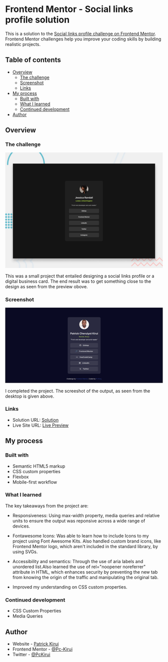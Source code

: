 # Frontend Mentor - Social links profile solution

This is a solution to the [Social links profile challenge on Frontend Mentor](https://www.frontendmentor.io/challenges/social-links-profile-UG32l9m6dQ). Frontend Mentor challenges help you improve your coding skills by building realistic projects.

## Table of contents

- [Overview](#overview)
  - [The challenge](#the-challenge)
  - [Screenshot](#screenshot)
  - [Links](#links)
- [My process](#my-process)
  - [Built with](#built-with)
  - [What I learned](#what-i-learned)
  - [Continued development](#continued-development)
- [Author](#author)

## Overview

### The challenge

![Design preview for the Social links profile coding challenge](./preview.jpg)

This was a small project that entailed designing a social links profile or a digital business card. The end result was to get something close to the design as seen from the preview obove.

### Screenshot

![link-in-bio profile](./assets/images/link-in-bio.png)

I completed the project. The screeshot of the output, as seen from the desktop is given above.

### Links

- Solution URL: [Solution](https://github.com/Pc-Kirui/socialLinksSharingProfile)
- Live Site URL: [Live Preview](https://pc-kirui.github.io/socialLinksSharingProfile/)

## My process

### Built with

- Semantic HTML5 markup
- CSS custom properties
- Flexbox
- Mobile-first workflow

### What I learned

The key takeaways from the project are:

- Responsiveness: Using max-width property, media queries and relative units to ensure the output was reponsive across a wide range of devices.

- Fontawesome Icons: Was able to learn how to include Icons to my project using Font Awesome Kits. Also handled custom brand icons, like Frontend Mentor logo, which aren't included in the standard library, by using SVGs.

- Accessibility and semantics: Through the use of aria labels and unordered list.Also learned the use of rel="noopener noreferrer" attribute in HTML, which enhances security by preventing the new tab from knowing the origin of the traffic and manipulating the original tab.

- Improved my understanding on CSS custom properties.

### Continued development

- CSS Custom Properties
- Media Queries

## Author

- Website - [Patrick Kirui](https://pc-kirui.github.io/)
- Frontend Mentor - [@Pc-Kirui](https://www.frontendmentor.io/profile/Pc-Kirui)
- Twitter - [@PcKirui](https://x.com/PcKirui)
